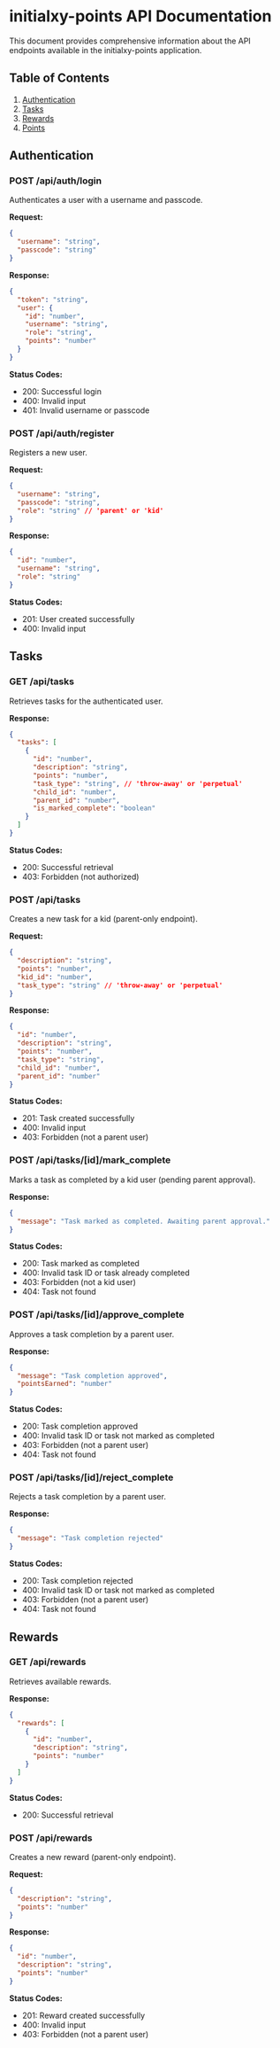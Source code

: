 # initialxy-points API Documentation

This document provides comprehensive information about the API endpoints available in the initialxy-points application.

## Table of Contents
1. [Authentication](#authentication)
2. [Tasks](#tasks)
3. [Rewards](#rewards)
5. [Points](#points)

## Authentication

### POST /api/auth/login
Authenticates a user with a username and passcode.

**Request:**
```json
{
  "username": "string",
  "passcode": "string"
}
```

**Response:**
```json
{
  "token": "string",
  "user": {
    "id": "number",
    "username": "string",
    "role": "string",
    "points": "number"
  }
}
```

**Status Codes:**
- 200: Successful login
- 400: Invalid input
- 401: Invalid username or passcode

### POST /api/auth/register
Registers a new user.

**Request:**
```json
{
  "username": "string",
  "passcode": "string",
  "role": "string" // 'parent' or 'kid'
}
```

**Response:**
```json
{
  "id": "number",
  "username": "string",
  "role": "string"
}
```

**Status Codes:**
- 201: User created successfully
- 400: Invalid input

## Tasks

### GET /api/tasks
Retrieves tasks for the authenticated user.

**Response:**
```json
{
  "tasks": [
    {
      "id": "number",
      "description": "string",
      "points": "number",
      "task_type": "string", // 'throw-away' or 'perpetual'
      "child_id": "number",
      "parent_id": "number",
      "is_marked_complete": "boolean"
    }
  ]
}
```

**Status Codes:**
- 200: Successful retrieval
- 403: Forbidden (not authorized)

### POST /api/tasks
Creates a new task for a kid (parent-only endpoint).

**Request:**
```json
{
  "description": "string",
  "points": "number",
  "kid_id": "number",
  "task_type": "string" // 'throw-away' or 'perpetual'
}
```

**Response:**
```json
{
  "id": "number",
  "description": "string",
  "points": "number",
  "task_type": "string",
  "child_id": "number",
  "parent_id": "number"
}
```

**Status Codes:**
- 201: Task created successfully
- 400: Invalid input
- 403: Forbidden (not a parent user)

### POST /api/tasks/[id]/mark_complete
Marks a task as completed by a kid user (pending parent approval).

**Response:**
```json
{
  "message": "Task marked as completed. Awaiting parent approval."
}
```

**Status Codes:**
- 200: Task marked as completed
- 400: Invalid task ID or task already completed
- 403: Forbidden (not a kid user)
- 404: Task not found

### POST /api/tasks/[id]/approve_complete
Approves a task completion by a parent user.

**Response:**
```json
{
  "message": "Task completion approved",
  "pointsEarned": "number"
}
```

**Status Codes:**
- 200: Task completion approved
- 400: Invalid task ID or task not marked as completed
- 403: Forbidden (not a parent user)
- 404: Task not found

### POST /api/tasks/[id]/reject_complete
Rejects a task completion by a parent user.

**Response:**
```json
{
  "message": "Task completion rejected"
}
```

**Status Codes:**
- 200: Task completion rejected
- 400: Invalid task ID or task not marked as completed
- 403: Forbidden (not a parent user)
- 404: Task not found

## Rewards

### GET /api/rewards
Retrieves available rewards.

**Response:**
```json
{
  "rewards": [
    {
      "id": "number",
      "description": "string",
      "points": "number"
    }
  ]
}
```

**Status Codes:**
- 200: Successful retrieval

### POST /api/rewards
Creates a new reward (parent-only endpoint).

**Request:**
```json
{
  "description": "string",
  "points": "number"
}
```

**Response:**
```json
{
  "id": "number",
  "description": "string",
  "points": "number"
}
```

**Status Codes:**
- 201: Reward created successfully
- 400: Invalid input
- 403: Forbidden (not a parent user)